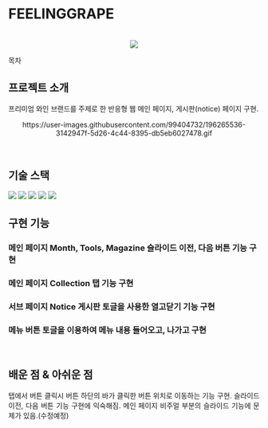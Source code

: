 # FEELINGGRAPE

<p align="center">
  <br>
  <img src="https://user-images.githubusercontent.com/99404732/196229700-a3a6a9bd-bb38-4cdc-8845-27494d4b9580.png">
  <br>
</p>

목차

## 프로젝트 소개

<p align="justify">
프리미엄 와인 브랜드를 주제로 한 반응형 웹 메인 페이지,
게시판(notice) 페이지 구현.
</p>

<p align="center">
https://user-images.githubusercontent.com/99404732/196265536-3142947f-5d26-4c44-8395-db5eb6027478.gif
</p>

<br>

## 기술 스택


  <img src="https://img.shields.io/badge/html5-E34F26?style=for-the-badge&logo=html5&logoColor=white"> 
  <img src="https://img.shields.io/badge/css-1572B6?style=for-the-badge&logo=css3&logoColor=white"> 
  <img src="https://img.shields.io/badge/javascript-F7DF1E?style=for-the-badge&logo=javascript&logoColor=black"> 
  <img src="https://img.shields.io/badge/jquery-0769AD?style=for-the-badge&logo=jquery&logoColor=white">
  <img src="https://img.shields.io/badge/github-181717?style=for-the-badge&logo=github&logoColor=white">


<br>

## 구현 기능

### 메인 페이지 Month, Tools, Magazine 슬라이드 이전, 다음 버튼 기능 구현

### 메인 페이지 Collection 탭 기능 구현

### 서브 페이지 Notice 게시판 토글을 사용한 열고닫기 기능 구현

### 메뉴 버튼 토글을 이용하여 메뉴 내용 들어오고, 나가고 구현

<br>

## 배운 점 & 아쉬운 점

<p align="justify">
탭에서 버튼 클릭시 버튼 하단의 바가 클릭한 버튼 위치로 이동하는 기능 구현.
슬라이드 이전, 다음 버튼 기능 구현에 익숙해짐.
메인 페이지 비주얼 부분의 슬라이드 기능에 문제가 있음.(수정예정)
</p>

<br>
